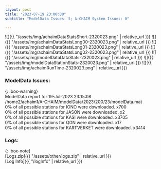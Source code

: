 ```yaml
---
layout: post
title: "2023-07-19 23:00:00"
subtitle: "ModelData Issues: 5; A-CHAIM System Issues: 0"

---
```


![]({{ "/assets/img/achaimDataStatsShort-2320023.png" | relative_url }})
![]({{ "/assets/img/achaimDataStatsLong00-2320023.png" | relative_url }})
![]({{ "/assets/img/achaimDataStatsLong01-2320023.png" | relative_url }})
![]({{ "/assets/img/achaimDataStatsLong02-2320023.png" | relative_url }})
![]({{ "/assets/img/modelDataDataStats-2320023.png" | relative_url }})
![]({{ "/assets/img/modelDataStationStats-2320023.png" | relative_url }})
![]({{ "/assets/img/achaimRunTime-2320023.png" | relative_url }})


### ModelData Issues:  
  
{: .box-warning}  
 ModelData report for 19-Jul-2023 23:15:08   
 /home2/achaim1/A-CHAIM/modelData/2023/200/23/modelData.mat   
 0% of all possible stations for IONO were downloaded. x700   
 0% of all possible stations for JASON were downloaded. x2   
 0% of all possible stations for KASI were downloaded. x3705   
 0% of all possible stations for QGN were downloaded. x17   
 0% of all possible stations for KARTVERKET were downloaded. x3414   
  


### Logs:  
  
{: .box-note}  
[Logs.zip]({{ "/assets/other/logs.zip" | relative_url }})  
[Log Info]({{ "/logInfo" | relative_url }})  
